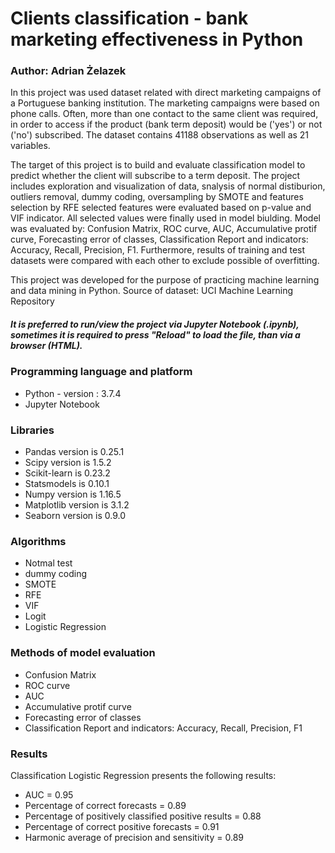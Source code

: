 # Clients classification - bank marketing effectiveness in Python
### Author: Adrian Żelazek

In this project was used dataset related with direct marketing campaigns of a Portuguese banking institution. The marketing campaigns were based on phone calls. Often, more than one contact to the same client was required, in order to access if the product (bank term deposit) would be ('yes') or not ('no') subscribed. The dataset contains 41188 observations as well as 21 variables. 

The target of this project is to build and evaluate classification model to predict whether the client will subscribe to a term deposit. The project includes exploration and visualization of data, snalysis of normal distiburion, outliers removal, dummy coding, oversampling by SMOTE and features selection by RFE selected features were evaluated based on p-value and VIF indicator. All selected values were finally used in model biulding. Model was evaluated by: Confusion Matrix, ROC curve, AUC, Accumulative protif curve, Forecasting error of classes, Classification Report and indicators: Accuracy, Recall, Precision, F1. Furthermore, results of training and test datasets were compared with each other to exclude possible of overfitting.

This project was developed for the purpose of practicing machine learning and data mining in Python.
Source of dataset: UCI Machine Learning Repository

##### It is preferred to run/view the project via Jupyter Notebook (.ipynb), sometimes it is required to press "Reload" to load the file, than via a browser (HTML).

### Programming language and platform
* Python - version : 3.7.4
* Jupyter Notebook

### Libraries
* Pandas version is 0.25.1
* Scipy version is 1.5.2
* Scikit-learn is 0.23.2
* Statsmodels is 0.10.1
* Numpy version is 1.16.5
* Matplotlib version is 3.1.2
* Seaborn version is 0.9.0

### Algorithms
* Notmal test
* dummy coding
* SMOTE
* RFE
* VIF
* Logit
* Logistic Regression

### Methods of model evaluation
* Confusion Matrix 
* ROC curve
* AUC
* Accumulative protif curve
* Forecasting error of classes
* Classification Report and indicators: Accuracy, Recall, Precision, F1

### Results
Classification Logistic Regression presents the following results:
* AUC = 0.95
* Percentage of correct forecasts = 0.89
* Percentage of positively classified positive results = 0.88
* Percentage of correct positive forecasts = 0.91
* Harmonic average of precision and sensitivity = 0.89


